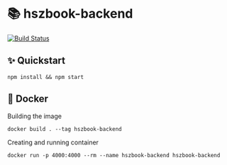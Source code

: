 # 📚 hszbook-backend

[![Build Status](https://travis-ci.com/timaxlucas/hszbook-backend.svg?token=1w81GuSsC3hkfgp1JvDQ&branch=master)](https://travis-ci.com/timaxlucas/hszbook-backend)

## ✨ Quickstart

    npm install && npm start
    
## 🐋 Docker
Building the image

    docker build . --tag hszbook-backend 
    
Creating and running container

    docker run -p 4000:4000 --rm --name hszbook-backend hszbook-backend
